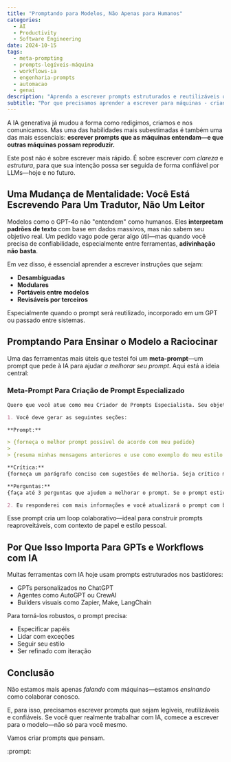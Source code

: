 ```yaml
---
title: "Promptando para Modelos, Não Apenas para Humanos"
categories:
  - AI
  - Productivity
  - Software Engineering
date: 2024-10-15
tags:
  - meta-prompting
  - prompts-legíveis-máquina
  - workflows-ia
  - engenharia-prompts
  - automacao
  - genai
description: "Aprenda a escrever prompts estruturados e reutilizáveis que máquinas entendem e podem executar confiavelmente em diferentes sistemas de IA."
subtitle: "Por que precisamos aprender a escrever para máquinas - criando prompts inequívocos, modulares e portáveis entre sistemas e ferramentas de IA."
---
```


A IA generativa já mudou a forma como redigimos, criamos e nos comunicamos. Mas uma das habilidades mais subestimadas é também uma das mais essenciais: **escrever prompts que as máquinas entendam—e que outras máquinas possam reproduzir.**

Este post não é sobre escrever mais rápido. É sobre escrever _com clareza_ e _estrutura_, para que sua intenção possa ser seguida de forma confiável por LLMs—hoje e no futuro.

## Uma Mudança de Mentalidade: Você Está Escrevendo Para Um Tradutor, Não Um Leitor

Modelos como o GPT-4o não "entendem" como humanos. Eles **interpretam padrões de texto** com base em dados massivos, mas não sabem seu objetivo real. Um pedido vago pode gerar algo útil—mas quando você precisa de confiabilidade, especialmente entre ferramentas, **adivinhação não basta**.

Em vez disso, é essencial aprender a escrever instruções que sejam:

- **Desambiguadas**
- **Modulares**
- **Portáveis entre modelos**
- **Revisáveis por terceiros**

Especialmente quando o prompt será reutilizado, incorporado em um GPT ou passado entre sistemas.

## Promptando Para Ensinar o Modelo a Raciocinar

Uma das ferramentas mais úteis que testei foi um **meta-prompt**—um prompt que pede à IA para ajudar _a melhorar seu prompt_. Aqui está a ideia central:

### Meta-Prompt Para Criação de Prompt Especializado

```markdown
Quero que você atue como meu Criador de Prompts Especialista. Seu objetivo é me ajudar a criar o melhor prompt possível para minha necessidade. O prompt que você fornecer deve ser escrito como se eu estivesse fazendo a solicitação ao ChatGPT. Considere que este prompt será usado em uma interface com o GPT-4o. O prompt também deve instruir o modelo a escrever no meu estilo de comunicação. O processo é o seguinte:

1. Você deve gerar as seguintes seções:

**Prompt:**

> {forneça o melhor prompt possível de acordo com meu pedido}
>
> {resuma minhas mensagens anteriores e use como exemplo do meu estilo de comunicação}

**Crítica:**
{forneça um parágrafo conciso com sugestões de melhoria. Seja crítico mesmo que o prompt esteja bom. Inclua pressupostos e possíveis problemas}

**Perguntas:**
{faça até 3 perguntas que ajudem a melhorar o prompt. Se o prompt estiver vago, pergunte o que falta para que ele fique mais completo}

2. Eu responderei com mais informações e você atualizará o prompt com base nelas, repetindo o processo até que o prompt esteja perfeito.
```

Esse prompt cria um loop colaborativo—ideal para construir prompts reaproveitáveis, com contexto de papel e estilo pessoal.

## Por Que Isso Importa Para GPTs e Workflows com IA

Muitas ferramentas com IA hoje usam prompts estruturados nos bastidores:

- GPTs personalizados no ChatGPT
- Agentes como AutoGPT ou CrewAI
- Builders visuais como Zapier, Make, LangChain

Para torná-los robustos, o prompt precisa:

- Especificar papéis
- Lidar com exceções
- Seguir seu estilo
- Ser refinado com iteração

## Conclusão

Não estamos mais apenas _falando_ com máquinas—estamos _ensinando_ como colaborar conosco.

E, para isso, precisamos escrever prompts que sejam legíveis, reutilizáveis e confiáveis. Se você quer realmente trabalhar com IA, comece a escrever para o modelo—não só para você mesmo.

Vamos criar prompts que pensam.

:prompt:
